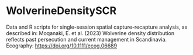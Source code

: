 # WolverineDensitySCR

Data and R scripts for single-session spatial capture-recapture analysis, as described in:
Moqanaki, E. et al. (2023) Wolverine density distribution reflects past persecution and current management in Scandinavia. Ecography: https://doi.org/10.1111/ecog.06689
